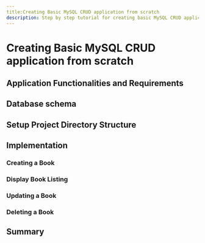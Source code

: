 ```yaml
---
title:Creating Basic MySQL CRUD application from scratch
description: Step by step tutorial for creating basic MySQL CRUD application from scratch that enable user to manage book collection
---
```


<h1 class="major">Creating Basic MySQL CRUD application from scratch</h1>

## Application Functionalities and Requirements

## Database schema

## Setup Project Directory Structure

## Implementation

### Creating a Book

### Display Book Listing

### Updating a Book

### Deleting a Book

## Summary
